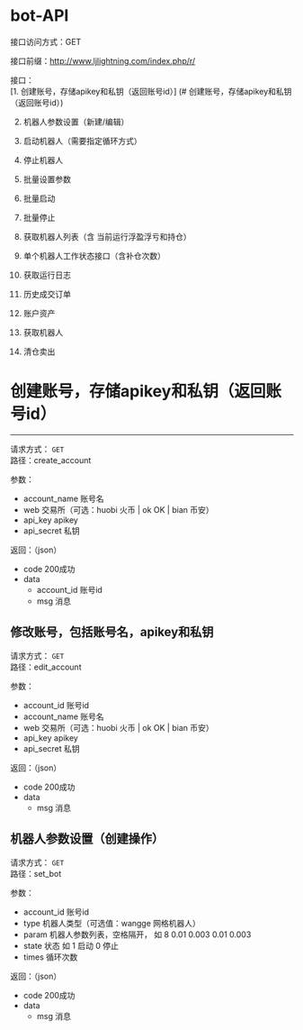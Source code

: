 # bot-API
接口访问方式：GET

接口前缀：http://www.ljlightning.com/index.php/r/

接口：  
  [1. 创建账号，存储apikey和私钥（返回账号id）]
  (# 创建账号，存储apikey和私钥（返回账号id）)

  2. 机器人参数设置（新建/编辑）

  3. 启动机器人（需要指定循环方式）

  4. 停止机器人

  5. 批量设置参数

  6. 批量启动

  7. 批量停止

  8. 获取机器人列表（含 当前运行浮盈浮亏和持仓）

  9. 单个机器人工作状态接口（含补仓次数）

  10. 获取运行日志

  11. 历史成交订单

  12. 账户资产

  13. 获取机器人

  14. 清仓卖出

# 创建账号，存储apikey和私钥（返回账号id）
--------
请求方式： `GET`  
路径：create_account 

参数：  
  * account_name 账号名  
  * web 交易所（可选：huobi 火币 | ok OK | bian 币安）  
  * api_key apikey  
  * api_secret 私钥  
  
返回：（json）  
  * code  200成功  
  * data  
    * account_id 账号id  
    * msg 消息  
      
修改账号，包括账号名，apikey和私钥
--------
请求方式： `GET`  
路径：edit_account 

参数：  
  * account_id 账号id    
  * account_name 账号名  
  * web 交易所（可选：huobi 火币 | ok OK | bian 币安）  
  * api_key apikey  
  * api_secret 私钥  
  
返回：（json）  
  * code  200成功  
  * data  
    * msg 消息  
    
机器人参数设置（创建操作）
--------
请求方式： `GET`  
路径：set_bot   

参数：  
  * account_id 账号id    
  * type 机器人类型（可选值：wangge 网格机器人）  
  * param 机器人参数列表，空格隔开， 如 8 0.01 0.003 0.01 0.003    
  * state 状态 如 1 启动 0 停止  
  * times 循环次数  
  
返回：（json）  
  * code  200成功  
  * data  
    * msg 消息  
